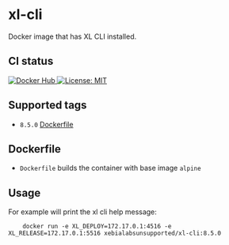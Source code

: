 # xl-cli

Docker image that has XL CLI installed.

## CI status

[![Docker Hub][xl-cli-docker-hub-image] ][xl-cli-docker-hub-url]
[![License: MIT][xl-cli-license-image] ][xl-cli-license-url]


[xl-cli-docker-hub-image]: https://img.shields.io/badge/docker-ready-blue.svg
[xl-cli-docker-hub-url]: https://registry.hub.docker.com/u/xebialabsunsupported/xl-cli/
[xl-cli-license-image]: https://img.shields.io/badge/License-MIT-yellow.svg
[xl-cli-license-url]: https://opensource.org/licenses/MIT



## Supported tags

+ `8.5.0` [Dockerfile](https://github.com/xebialabs-community/xl-cli/blob/master/Dockerfile)

## Dockerfile
+ `Dockerfile` builds the container with base image `alpine`

## Usage

For example will print the xl cli help message:

```
    docker run -e XL_DEPLOY=172.17.0.1:4516 -e XL_RELEASE=172.17.0.1:5516 xebialabsunsupported/xl-cli:8.5.0
```